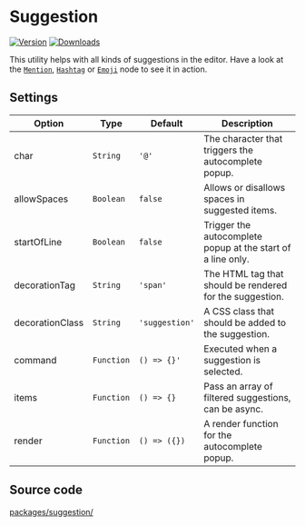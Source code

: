 # Suggestion

[![Version](https://img.shields.io/npm/v/@tiptap-es5/suggestion.svg?label=version)](https://www.npmjs.com/package/@tiptap-es5/suggestion)
[![Downloads](https://img.shields.io/npm/dm/@tiptap-es5/suggestion.svg)](https://npmcharts.com/compare/@tiptap-es5/suggestion?minimal=true)

This utility helps with all kinds of suggestions in the editor. Have a look at the [`Mention`](/api/nodes/mention), [`Hashtag`](/api/nodes/hashtag) or [`Emoji`](/api/nodes/emoji) node to see it in action.

## Settings

| Option          | Type       | Default        | Description                                                 |
| --------------- | ---------- | -------------- | ----------------------------------------------------------- |
| char            | `String`   | `'@'`          | The character that triggers the autocomplete popup.         |
| allowSpaces     | `Boolean`  | `false`        | Allows or disallows spaces in suggested items.              |
| startOfLine     | `Boolean`  | `false`        | Trigger the autocomplete popup at the start of a line only. |
| decorationTag   | `String`   | `'span'`       | The HTML tag that should be rendered for the suggestion.    |
| decorationClass | `String`   | `'suggestion'` | A CSS class that should be added to the suggestion.         |
| command         | `Function` | `() => {}'`    | Executed when a suggestion is selected.                     |
| items           | `Function` | `() => {}`     | Pass an array of filtered suggestions, can be async.        |
| render          | `Function` | `() => ({})`   | A render function for the autocomplete popup.               |

## Source code

[packages/suggestion/](https://github.com/ueberdosis/tiptap/blob/main/packages/suggestion/)
